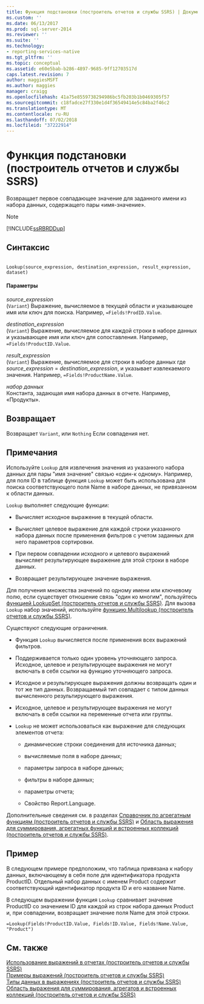 ```yaml
---
title: Функция подстановки (построитель отчетов и службы SSRS) | Документы Майкрософт
ms.custom: ''
ms.date: 06/13/2017
ms.prod: sql-server-2014
ms.reviewer: ''
ms.suite: ''
ms.technology:
- reporting-services-native
ms.tgt_pltfrm: ''
ms.topic: conceptual
ms.assetid: e60e5bab-b286-4897-9685-9ff12703517d
caps.latest.revision: 7
author: maggiesMSFT
ms.author: maggies
manager: craigg
ms.openlocfilehash: 41a75e8559738294986bc5fb203b1b0469305f57
ms.sourcegitcommit: c18fadce27f330e1d4f36549414e5c84ba2f46c2
ms.translationtype: MT
ms.contentlocale: ru-RU
ms.lasthandoff: 07/02/2018
ms.locfileid: "37222914"
---
```

# <a name="lookup-function-report-builder-and-ssrs"></a>Функция подстановки (построитель отчетов и службы SSRS)
  Возвращает первое совпадающее значение для заданного имени из набора данных, содержащего пары «имя-значение».  
  
> [!NOTE]  
>  [!INCLUDE[ssRBRDDup](../../includes/ssrbrddup-md.md)]  
  
## <a name="syntax"></a>Синтаксис  
  
```  
  
Lookup(source_expression, destination_expression, result_expression, dataset)  
```  
  
#### <a name="parameters"></a>Параметры  
 *source_expression*  
 (`Variant`) Выражение, вычисляемое в текущей области и указывающее имя или ключ для поиска. Например, `=Fields!ProdID.Value`.  
  
 *destination_expression*  
 (`Variant`) Выражение, вычисляемое для каждой строки в наборе данных и указывающее имя или ключ для сопоставления. Например, `=Fields!ProductID.Value`.  
  
 *result_expression*  
 (`Variant`) Выражение, вычисляемое для строки в наборе данных где *source_expression* = *destination_expression*, и указывает извлекаемого значения. Например, `=Fields!ProductName.Value`.  
  
 *набор данных*  
 Константа, задающая имя набора данных в отчете. Например, «Продукты».  
  
## <a name="return"></a>Возвращает  
 Возвращает `Variant`, или `Nothing` Если совпадения нет.  
  
## <a name="remarks"></a>Примечания  
 Используйте `Lookup` для извлечения значения из указанного набора данных для пары "имя значение" связью «один-к одному». Например, для поля ID в таблице функция `Lookup` может быть использована для поиска соответствующего поля Name в наборе данных, не привязанном к области данных.  
  
 `Lookup` выполняет следующие функции:  
  
-   Вычисляет исходное выражение в текущей области.  
  
-   Вычисляет целевое выражение для каждой строки указанного набора данных после применения фильтров с учетом заданных для него параметров сортировки.  
  
-   При первом совпадении исходного и целевого выражений вычисляет результирующее выражение для этой строки в наборе данных.  
  
-   Возвращает результирующее значение выражения.  
  
 Для получения множества значений по одному имени или ключевому полю, если существует отношение связь "один ко многим", пользуйтесь [функцией LookupSet (построитель отчетов и службы SSRS)](report-builder-functions-lookupset-function.md). Для вызова `Lookup` набор значений, используйте [функцию Multilookup &#40;построитель отчетов и службы SSRS&#41;](report-builder-functions-lookup-function.md).  
  
 Существуют следующие ограничения.  
  
-   Функция `Lookup` вычисляется после применения всех выражений фильтров.  
  
-   Поддерживается только один уровень уточняющего запроса. Исходное, целевое и результирующее выражения не могут включать в себя ссылки на функцию уточняющего запроса.  
  
-   Исходное и результирующее выражения должны возвращать один и тот же тип данных. Возвращаемый тип совпадает с типом данных вычисленного результирующего выражения.  
  
-   Исходное, целевое и результирующее выражения не могут включать в себя ссылки на переменные отчета или группы.  
  
-   `Lookup` не может использоваться как выражение для следующих элементов отчета:  
  
    -   динамические строки соединения для источника данных;  
  
    -   вычисляемые поля в наборе данных;  
  
    -   параметры запроса в наборе данных;  
  
    -   фильтры в наборе данных;  
  
    -   параметры отчета;  
  
    -   Свойство Report.Language.  
  
 Дополнительные сведения см. в разделах [Справочник по агрегатным функциям (построитель отчетов и службы SSRS)](report-builder-functions-aggregate-functions-reference.md) и [Область выражения для суммирования, агрегатных функций и встроенных коллекций (построитель отчетов и службы SSRS)](expression-scope-for-totals-aggregates-and-built-in-collections.md).  
  
## <a name="example"></a>Пример  
 В следующем примере предположим, что таблица привязана к набору данных, включающему в себя поле для идентификатора продукта ProductID. Отдельный набор данных с именем Product содержит соответствующий идентификатор продукта ID и его название Name.  
  
 В следующем выражении функция `Lookup` сравнивает значение ProductID со значением ID для каждой из строк набора данных Product и, при совпадении, возвращает значение поля Name для этой строки.  
  
```  
=Lookup(Fields!ProductID.Value, Fields!ID.Value, Fields!Name.Value, "Product")  
```  
  
## <a name="see-also"></a>См. также  
 [Использование выражений в отчетах &#40;построитель отчетов и службы SSRS&#41;](expression-uses-in-reports-report-builder-and-ssrs.md)   
 [Примеры выражений (построитель отчетов и службы SSRS)](expression-examples-report-builder-and-ssrs.md)   
 [Типы данных в выражениях (построитель отчетов и службы SSRS)](expressions-report-builder-and-ssrs.md)   
 [Область выражения для суммирования, агрегатов и встроенных коллекций &#40;построитель отчетов и службы SSRS&#41;](expression-scope-for-totals-aggregates-and-built-in-collections.md)  
  
  
